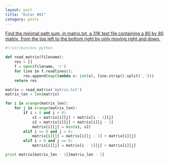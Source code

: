 ```yaml
---
layout: post
title: "Euler #81"
category: posts
---
```


[Find the minimal path sum, in matrix.txt, a 31K text file containing a 80 by 80 matrix, from the top left to the bottom right by only moving right and down.](http://projecteuler.net/problem=81)

```python
#!/usr/bin/env python

def read_matrix(filename):
    res = []
    f = open(filename, 'r')
    for line in f.readlines():
        res.append(map(lambda x: int(x), line.strip().split(',')))
    return res

matrix = read_matrix('matrix.txt')
matrix_len = len(matrix)

for i in xrange(matrix_len):
    for j in xrange(matrix_len):
        if i > 0 and j > 0:
            s1 = matrix[i][j] + matrix[i - 1][j]
            s2 = matrix[i][j] + matrix[i][j - 1]
            matrix[i][j] = min(s1, s2)
        elif i == 0 and j > 0:
            matrix[i][j] = matrix[i][j - 1] + matrix[i][j]
        elif i > 0 and j == 0:
            matrix[i][j] = matrix[i - 1][j] + matrix[i][j]

print matrix[matrix_len - 1][matrix_len - 1]
```
